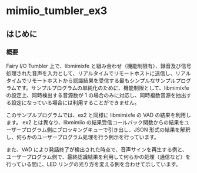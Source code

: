 # mimiio_tumbler_ex3

## はじめに

### 概要

Fairy I/O Tumbler 上で、libmimixfe と組み合わせ（機能制限有）、録音及び信号処理された音声を入力として、リアルタイムでリモートホストに送信し、リアルタイムでリモートホストから認識結果を受信する最もシンプルなサンプルプログラムです。サンプルプログラムの単純化のために、機能制限として、libmimixfe の設定上、同時検出する音源数が 1 の場合のみに対応し、同時複数音源を抽出する設定になっている場合には利用することができません。

このサンプルプログラムでは、ex2 と同様に libmimixfe の VAD の結果を利用します。 ex2 とは異なり、libmimiio の結果受信コールバック関数からの結果をユーザープログラム側にブロッキングキューで引き出し、JSON 形式の結果を解釈し、何らかのユーザープログラム処理を行う例示を行っています。

また、VAD により発話終了が検出された時点で、音声サインを再生する例と、ユーザープログラム側で、最終認識結果を利用して何らかの処理（通信など）を行っている間に、LED リングの光り方を変える例を合わせて示しています。

